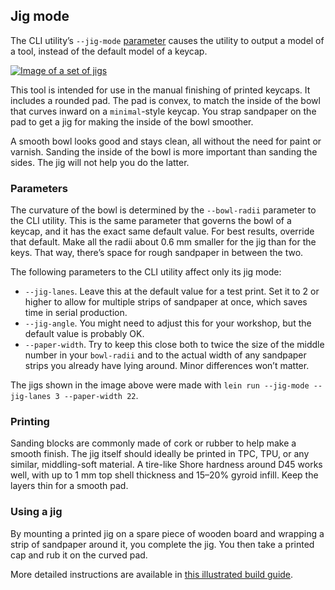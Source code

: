 ## Jig mode

The CLI utility’s `--jig-mode` [parameter](param.md) causes the utility to
output a model of a tool, instead of the default model of a keycap.

[![Image of a set of jigs](https://viktor.eikman.se/image/keycap-jigs-mounted-on-board/display)](https://viktor.eikman.se/image/keycap-jigs-mounted-on-board/)

This tool is intended for use in the manual finishing of printed keycaps. It
includes a rounded pad. The pad is convex, to match the inside of the bowl that
curves inward on a `minimal`-style keycap. You strap sandpaper on the pad to
get a jig for making the inside of the bowl smoother.

A smooth bowl looks good and stays clean, all without the need for paint or
varnish. Sanding the inside of the bowl is more important than sanding the
sides. The jig will not help you do the latter.

### Parameters

The curvature of the bowl is determined by the `--bowl-radii` parameter to the
CLI utility. This is the same parameter that governs the bowl of a keycap, and
it has the exact same default value. For best results, override that default.
Make all the radii about 0.6 mm smaller for the jig than for the keys. That
way, there’s space for rough sandpaper in between the two.

The following parameters to the CLI utility affect only its jig mode:

* `--jig-lanes`. Leave this at the default value for a test print. Set it to 2
  or higher to allow for multiple strips of sandpaper at once, which saves time
  in serial production.
* `--jig-angle`. You might need to adjust this for your workshop, but the
  default value is probably OK.
* `--paper-width`. Try to keep this close both to twice the size of the middle
  number in your `bowl-radii` and to the actual width of any sandpaper strips
  you already have lying around. Minor differences won’t matter.

The jigs shown in the image above were made with `lein run --jig-mode
--jig-lanes 3 --paper-width 22`.

### Printing

Sanding blocks are commonly made of cork or rubber to help make a smooth
finish. The jig itself should ideally be printed in TPC, TPU, or any similar,
middling-soft material. A tire-like Shore hardness around D45 works well, with
up to 1 mm top shell thickness and 15–20% gyroid infill. Keep the layers thin
for a smooth pad.

### Using a jig

By mounting a printed jig on a spare piece of wooden board and wrapping a strip
of sandpaper around it, you complete the jig. You then take a printed cap and
rub it on the curved pad.

More detailed instructions are available in [this illustrated build guide](https://viktor.eikman.se/article/keycap-jig-build-guide/).
